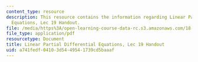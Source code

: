 ```yaml
---
content_type: resource
description: This resource contains the information regarding Linear Partial Differential
  Equations, Lec 19 Handout.
file: /media/https%3A/open-learning-course-data-rc.s3.amazonaws.com/18-303-linear-partial-differential-equations-analysis-and-numerics-fall-2014/a741fedf04103d5449541739cd5baaaf_MIT18_303F14_inhomog_notes.pdf
file_type: application/pdf
resourcetype: Document
title: Linear Partial Differential Equations, Lec 19 Handout
uid: a741fedf-0410-3d54-4954-1739cd5baaaf
---
```

